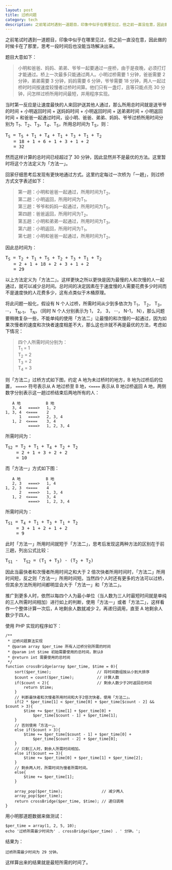 ```yaml
---
layout: post
title: 过桥问题
category: tech
description: 之前笔试时遇到一道题目，印象中似乎在哪里见过，但之前一直没在意，因此做的时候卡在了那里，思考一段时间后也没能当场解决出来。题目大意如下：小明和爸爸、妈妈、弟弟、爷爷一起要通过一座桥，由于是夜晚，必须打灯才能通过。桥上一次最多只能通过两人。小明过桥······
---
```

之前笔试时遇到一道题目，印象中似乎在哪里见过，但之前一直没在意，因此做的时候卡在了那里，思考一段时间后也没能当场解决出来。

题目大意如下：

>小明和爸爸、妈妈、弟弟、爷爷一起要通过一座桥，由于是夜晚，必须打灯才能通过。桥上一次最多只能通过两人。小明过桥需要 1 分钟，爸爸需要 2 分钟，弟弟需要 3 分钟，妈妈需要 6 分钟，爷爷需要 18 分钟，两人一起过桥时时间按速度较慢者过桥时间算。他们只有一盏灯，且等只能点亮 30 分钟，问怎样过桥所用时间最短，并用程序实现。

当时第一反应是让速度最快的人来回护送其他人通过，那么所用总时间就是送爷爷的时间 + 小明返回时间 + 送妈妈时间 + 小明返回时间 + 送弟弟时间 + 小明返回时间 + 和爸爸一起通过时间，设小明、爸爸、弟弟、妈妈、爷爷过桥所用时间分别为 T<sub>1</sub>、T<sub>2</sub>、T<sub>3</sub>、T<sub>4</sub>、T<sub>5</sub>，所用总时间为 T<sub>S</sub>，则：

<pre>T<sub>S</sub> = T<sub>5</sub> + T<sub>1</sub> + T<sub>4</sub> + T<sub>1</sub> + T<sub>3</sub> + T<sub>1</sub> + T<sub>2</sub> 
   = 18 + 1 + 6 + 1 + 3 + 1 + 2
   = 32
</pre> 

然而这样计算的总时间已经超过了 30 分钟，因此显然并不是最优的方法。这里暂时将这个方法定义为「方法一」。

回家仔细思考后发现有更快地通过方式。这里约定每过一次桥为「一趟」，则过桥方式文字表述如下：

>第一趟：小明和爸爸一起通过，所用时间为T<sub>2</sub>。  
>第二趟：小明返回，所用时间为T<sub>1</sub>。  
>第三趟：爷爷和妈妈一起通过，所用时间为T<sub>5</sub>。  
>第四趟：爸爸返回，所用时间为T<sub>2</sub>。  
>第五趟：小明和弟弟一起通过，所用时间为T<sub>3</sub>。  
>第六趟：小明返回，所用时间为T<sub>1</sub>。  
>第七趟：小明和爸爸一起通过，所用时间为T<sub>2</sub>。

因此总时间为：
<pre>T<sub>S</sub> = T<sub>2</sub> + T<sub>1</sub> + T<sub>5</sub> + T<sub>2</sub> + T<sub>3</sub> + T<sub>1</sub> + T<sub>2</sub>
   = 2 + 1 + 18 + 2 + 3 + 1 + 2
   = 29
</pre>

以上方法定义为「方法二」。这样更快之所以更快是因为最慢的人和次慢的人一起通过，就可以减少总时间。总时间的决定因素在于速度慢的人需要花费多少时间而不是速度快的人花费多少，这有点类似于木桶原理。

将此问题一般化，假设有 N 个人过桥，所需时间从少到多依次为 T<sub>1</sub>， T<sub>2</sub>， T<sub>3</sub>， ···， T<sub>N-1</sub>， T<sub>N</sub>，（同时 N 个人分别表示为 1， 2， 3， ···， N-1， N），那么问题要稍微复杂一些，不能单纯的使用「方法二」让最慢的和次慢的一起通过，因为如果次慢者的速度和次快者速度相差不大，那么这也许就不再是最优的方法，考虑如下情况：
>四个人所需时间分别为：  
>T<sub>1</sub> = 1  
>T<sub>2</sub> = 2  
>T<sub>3</sub> = 2  
>T<sub>4</sub> = 3

则「方法二」过桥方式如下图，约定 A 地为未过桥时的地方，B 地为过桥后的位置， `====>` 符号表示从 A 地过桥至 B 地，`<====` 表示从 B 地过桥返回 A 地，两侧数字分别表示这一趟过桥结束后两地所有的人：

	   A 地           B 地
	   3, 4   ====>   1, 2
	1, 3, 4  <====    2
	      1   ====>   2, 3, 4
	   1, 2  <====    3, 4
	          ====>   1, 2, 3, 4

所需时间为：
<pre>T<sub>S2</sub> = T<sub>2</sub> + T<sub>1</sub> + T<sub>4</sub> + T<sub>2</sub> + T<sub>2</sub>
    = 2 + 1 + 3 + 2 + 2
    = 10
</pre>

而「方法一」方式如下图：

	   A 地           B 地
	   2, 3   ====>   1, 4
	1, 2, 3  <====    4
	      2   ====>   1, 3, 4
	   1, 2  <====    3, 4
	          ====>   1, 2, 3, 4

所需时间为：
<pre>T<sub>S1</sub> = T<sub>4</sub> + T<sub>1</sub> + T<sub>3</sub> + T<sub>1</sub> + T<sub>2</sub>
    = 3 + 1 + 2 + 1 + 2
    = 9
</pre>

此时「方法一」所用时间就短于「方法二」，思考后发现这两种方法的区别在于前三趟，列出公式比较：
<pre>
T<sub>S1</sub> -  T<sub>S2</sub> = (T<sub>1</sub> + T<sub>3</sub>) - (T<sub>2</sub> + T<sub>2</sub>)
</pre>

因此当最快者和次慢者所用时间之和大于 2 倍次快者所用时间时，「方法二」所用时间短，反之则「方法一」所用时间短。当然四个人时还有更多的方法可以过桥，但其余方法所用时间都明显会大于「方法一」和「方法二」。

推广到更多人时，依然以每四个人为最小单位（当人数为三人时最短时间就是单纯的三人所需时间相加）进行如上的判断，使用「方法一」或者「方法二」，这样看作一个整体计算一次后，A 地剩余人数就减少 2，再递归调用，直至 A 地剩余人数少于四人。

使用 PHP 实现的程序如下：

	/** 
	 * 过桥问题算法实现 
	 * @param array $per_time 所有人过桥分别所需的时间
	 * @param int $time 初始需要使用的总时间，默认0
	 * @return int 需要使用的总时间 
	 */ 
	function crossBridge(array $per_time, $time = 0){
	    sort($per_time);                    // 将时间数组按从小到大排序
	    $count = count($per_time);          // 计算人数
	    if($count < 2){                     // 剩余人数少于2时返回总时间
	        return $time;
	    }
	    // 判断最快者和次慢者所用时间和大于2倍次快者，使用「方法二」。
	    if(2 * $per_time[1] < $per_time[0] + $per_time[$count - 2] && $count > 3){
	        $time += $per_time[1] + $per_time[0] + 
	            $per_time[$count - 1] + $per_time[1];
	    }
	    // 否则使用「方法一」。
	    else if($count > 3){
	        $time += $per_time[$count - 1] + $per_time[0] + 
	            $per_time[$count - 2] + $per_time[0];
	    }
	    // 只剩三人时，剩余人所需时间相加。
	    else if($count == 3){
	        $time += $per_time[0] + $per_time[1] + $per_time[2];
	    }
	    // 剩余两人时，所需时间为慢者所需时间。
	    else{
	        $time += $per_time[1];
	    }
	
	    array_pop($per_time);                 // 减少两人
	    array_pop($per_time);
	    return crossBridge($per_time, $time); // 递归调用
	}

用小明那道题数据来做测试：

	$per_time = array(1, 2, 5, 10);
	echo '过桥所需最少时间为' . crossBridge($per_time) . ' 分钟。';

结果为：

	过桥所需最少时间为 29 分钟。

这样算出来的结果就是最短所需的时间了。